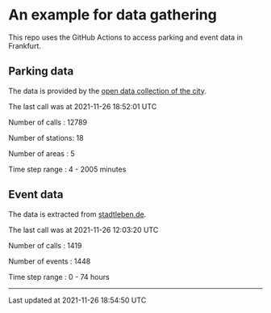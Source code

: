 # An example for data gathering

This repo uses the GitHub Actions to access parking and event data in Frankfurt.

## Parking data
The data is provided by the [open data collection of the city](https://www.offenedaten.frankfurt.de/).

The last call was at 2021-11-26 18:52:01 UTC

Number of calls   : 12789

Number of stations:    18

Number of areas   :     5

Time step range   :     4 -  2005 minutes


## Event data
The data is extracted from [stadtleben.de](https://stadtleben.de/frankfurt/).

The last call was at 2021-11-26 12:03:20 UTC

Number of calls   : 1419

Number of events  : 1448

Time step range   :    0 -   74 hours


----

Last updated at 2021-11-26 18:54:50 UTC
